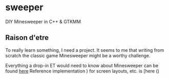 # sweeper
DIY Minesweeper in C++ &amp; GTKMM
## Raison d'etre
To really learn something, I need a project.  It seems to me that writing
from scratch the classic game Minesweeper might be a worthy challenge.

Everything a drop-in ET would need to know about Minesweeper can be found
[here](https://en.wikipedia.org/wiki/Minesweeper_(video_game)) Reference implementation ) for screen layouts, etc. is [here ()
